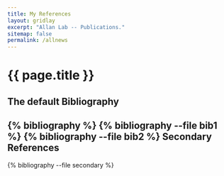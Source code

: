 ```yaml
---
title: My References
layout: gridlay
excerpt: "Allan Lab -- Publications."
sitemap: false
permalink: /allnews
---
```


{{ page.title }}
================

The default Bibliography
------------------------

{% bibliography %}
{% bibliography --file bib1 %}
{% bibliography --file bib2 %}
Secondary References
--------------------

{% bibliography --file secondary %}
